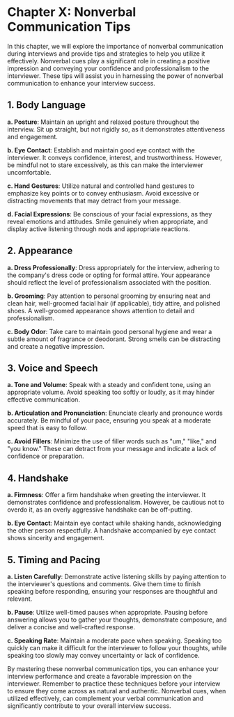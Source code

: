 Chapter X: Nonverbal Communication Tips
=======================================

In this chapter, we will explore the importance of nonverbal communication during interviews and provide tips and strategies to help you utilize it effectively. Nonverbal cues play a significant role in creating a positive impression and conveying your confidence and professionalism to the interviewer. These tips will assist you in harnessing the power of nonverbal communication to enhance your interview success.

1\. Body Language
----------------

**a. Posture**: Maintain an upright and relaxed posture throughout the interview. Sit up straight, but not rigidly so, as it demonstrates attentiveness and engagement.

**b. Eye Contact**: Establish and maintain good eye contact with the interviewer. It conveys confidence, interest, and trustworthiness. However, be mindful not to stare excessively, as this can make the interviewer uncomfortable.

**c. Hand Gestures**: Utilize natural and controlled hand gestures to emphasize key points or to convey enthusiasm. Avoid excessive or distracting movements that may detract from your message.

**d. Facial Expressions**: Be conscious of your facial expressions, as they reveal emotions and attitudes. Smile genuinely when appropriate, and display active listening through nods and appropriate reactions.

2\. Appearance
-------------

**a. Dress Professionally**: Dress appropriately for the interview, adhering to the company's dress code or opting for formal attire. Your appearance should reflect the level of professionalism associated with the position.

**b. Grooming**: Pay attention to personal grooming by ensuring neat and clean hair, well-groomed facial hair (if applicable), tidy attire, and polished shoes. A well-groomed appearance shows attention to detail and professionalism.

**c. Body Odor**: Take care to maintain good personal hygiene and wear a subtle amount of fragrance or deodorant. Strong smells can be distracting and create a negative impression.

3\. Voice and Speech
-------------------

**a. Tone and Volume**: Speak with a steady and confident tone, using an appropriate volume. Avoid speaking too softly or loudly, as it may hinder effective communication.

**b. Articulation and Pronunciation**: Enunciate clearly and pronounce words accurately. Be mindful of your pace, ensuring you speak at a moderate speed that is easy to follow.

**c. Avoid Fillers**: Minimize the use of filler words such as "um," "like," and "you know." These can detract from your message and indicate a lack of confidence or preparation.

4\. Handshake
------------

**a. Firmness**: Offer a firm handshake when greeting the interviewer. It demonstrates confidence and professionalism. However, be cautious not to overdo it, as an overly aggressive handshake can be off-putting.

**b. Eye Contact**: Maintain eye contact while shaking hands, acknowledging the other person respectfully. A handshake accompanied by eye contact shows sincerity and engagement.

5\. Timing and Pacing
--------------------

**a. Listen Carefully**: Demonstrate active listening skills by paying attention to the interviewer's questions and comments. Give them time to finish speaking before responding, ensuring your responses are thoughtful and relevant.

**b. Pause**: Utilize well-timed pauses when appropriate. Pausing before answering allows you to gather your thoughts, demonstrate composure, and deliver a concise and well-crafted response.

**c. Speaking Rate**: Maintain a moderate pace when speaking. Speaking too quickly can make it difficult for the interviewer to follow your thoughts, while speaking too slowly may convey uncertainty or lack of confidence.

By mastering these nonverbal communication tips, you can enhance your interview performance and create a favorable impression on the interviewer. Remember to practice these techniques before your interview to ensure they come across as natural and authentic. Nonverbal cues, when utilized effectively, can complement your verbal communication and significantly contribute to your overall interview success.
